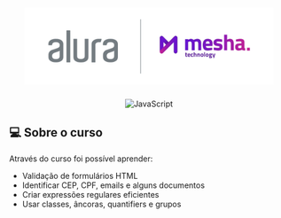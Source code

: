 <h1 align="center">
    <img alt="Logo-Dev-Club" src="./img/capa-alura-mesha.png" width = 450px>
</h1>

<p align="center">
  <img alt="JavaScript" src="https://img.shields.io/badge/JavaScript-323330?style=for-the-badge&logo=javascript&logoColor=F7DF1E"/>
</p>

## :computer: Sobre o curso
Através do curso foi possível aprender:

- Validação de formulários HTML
- Identificar CEP, CPF, emails e alguns documentos
- Criar expressões regulares eficientes
- Usar classes, âncoras, quantifiers e grupos
